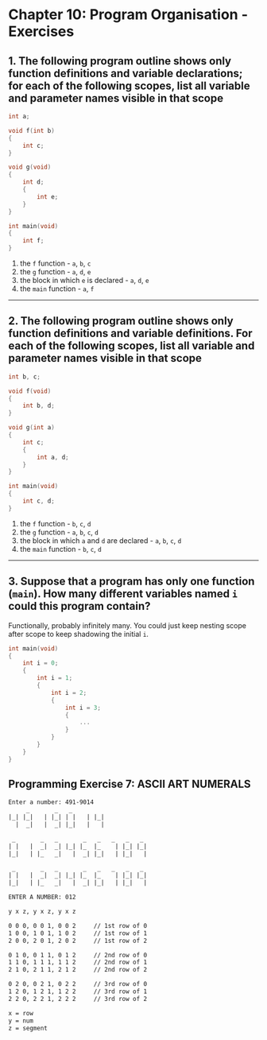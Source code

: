# Chapter 10: Program Organisation - Exercises

## 1. The following program outline shows only function definitions and variable declarations; for each of the following scopes, list all variable and parameter names visible in that scope

```C
int a;

void f(int b)
{
    int c;
}

void g(void)
{
    int d;
    {
        int e;
    }
}

int main(void)
{
    int f;
}
```

1. the `f` function - `a`, `b`, `c`
2. the `g` function - `a`, `d`, `e`
3. the block in which `e` is declared - `a`, `d`, `e`
4. the `main` function - `a`, `f`

***

## 2. The following program outline shows only function definitions and variable definitions. For each of the following scopes, list all variable and parameter names visible in that scope

```C
int b, c;

void f(void)
{
    int b, d;
}

void g(int a)
{
    int c;
    {
        int a, d;
    }
}

int main(void)
{
    int c, d;
}
```

1. the `f` function - `b`, `c`, `d`
2. the `g` function - `a`, `b`, `c`, `d`
3. the block in which `a` and `d` are declared - `a`, `b`, `c`, `d`
4. the `main` function - `b`, `c`, `d`

***

## 3. Suppose that a program has only one function (`main`). How many different variables named `i` could this program contain?

Functionally, probably infinitely many. You could just keep nesting scope after scope to keep shadowing the initial `i`.

```C
int main(void)
{
    int i = 0;
    {
        int i = 1;
        {
            int i = 2;
            {
                int i = 3;
                {
                    ...
                }
            }
        }
    }
}
```

## Programming Exercise 7: ASCII ART NUMERALS

```txt
Enter a number: 491-9014
     _       _   _      
|_| |_|   | |_| | |   | |_|    
  |  _|   |  _| |_|   |   |    
```

```txt
 _       _   _       _   _   _   _   _                                      
| |   |  _|  _| |_| |_  |_    | |_| |_|                                     
|_|   | |_   _|   |  _| |_|   | |_|   |                                      

 _       _   _       _   _   _   _   _ 
| |   |  _|  _| |_| |_  |_    | |_| |_|
|_|   | |_   _|   |  _| |_|   | |_|   |

ENTER A NUMBER: 012

y x z, y x z, y x z

0 0 0, 0 0 1, 0 0 2     // 1st row of 0
1 0 0, 1 0 1, 1 0 2     // 1st row of 1
2 0 0, 2 0 1, 2 0 2     // 1st row of 2

0 1 0, 0 1 1, 0 1 2     // 2nd row of 0    
1 1 0, 1 1 1, 1 1 2     // 2nd row of 1
2 1 0, 2 1 1, 2 1 2     // 2nd row of 2 

0 2 0, 0 2 1, 0 2 2     // 3rd row of 0
1 2 0, 1 2 1, 1 2 2     // 3rd row of 1
2 2 0, 2 2 1, 2 2 2     // 3rd row of 2

x = row
y = num
z = segment
```